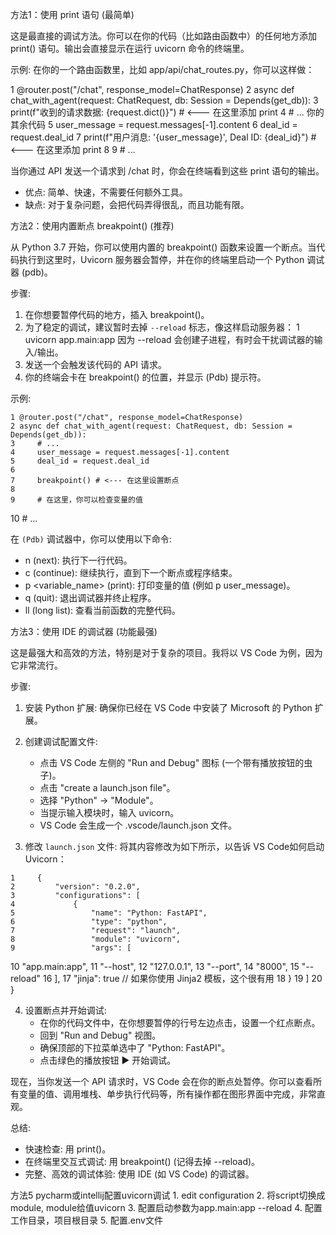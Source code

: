   方法1：使用 print 语句 (最简单)

  这是最直接的调试方法。你可以在你的代码（比如路由函数中）的任何地方添加 print() 语句。输出会直接显示在运行 uvicorn
  命令的终端里。

  示例:
  在你的一个路由函数里，比如 app/api/chat_routes.py，你可以这样做：

   1 @router.post("/chat", response_model=ChatResponse)
   2 async def chat_with_agent(request: ChatRequest, db: Session = Depends(get_db)):
   3     print(f"收到的请求数据: {request.dict()}")  # <--- 在这里添加 print
   4     # ... 你的其余代码
   5     user_message = request.messages[-1].content
   6     deal_id = request.deal_id
   7     print(f"用户消息: '{user_message}', Deal ID: {deal_id}") # <--- 在这里添加 print
   8
   9     # ...

  当你通过 API 发送一个请求到 /chat 时，你会在终端看到这些 print 语句的输出。

   - 优点: 简单、快速，不需要任何额外工具。
   - 缺点: 对于复杂问题，会把代码弄得很乱，而且功能有限。

  方法2：使用内置断点 breakpoint() (推荐)

  从 Python 3.7 开始，你可以使用内置的 breakpoint() 函数来设置一个断点。当代码执行到这里时，Uvicorn
  服务器会暂停，并在你的终端里启动一个 Python 调试器 (pdb)。

  步骤:

   1. 在你想要暂停代码的地方，插入 breakpoint()。
   2. 为了稳定的调试，建议暂时去掉 `--reload` 标志，像这样启动服务器：
   1     uvicorn app.main:app
      因为 --reload 会创建子进程，有时会干扰调试器的输入/输出。
   3. 发送一个会触发该代码的 API 请求。
   4. 你的终端会卡在 breakpoint() 的位置，并显示 (Pdb) 提示符。

  示例:

    1 @router.post("/chat", response_model=ChatResponse)
    2 async def chat_with_agent(request: ChatRequest, db: Session = Depends(get_db)):
    3     # ...
    4     user_message = request.messages[-1].content
    5     deal_id = request.deal_id
    6
    7     breakpoint() # <--- 在这里设置断点
    8
    9     # 在这里，你可以检查变量的值
   10     # ...

  在 `(Pdb)` 调试器中，你可以使用以下命令:
   * n (next): 执行下一行代码。
   * c (continue): 继续执行，直到下一个断点或程序结束。
   * p <variable_name> (print): 打印变量的值 (例如 p user_message)。
   * q (quit): 退出调试器并终止程序。
   * ll (long list): 查看当前函数的完整代码。

  方法3：使用 IDE 的调试器 (功能最强)

  这是最强大和高效的方法，特别是对于复杂的项目。我将以 VS Code 为例，因为它非常流行。

  步骤:

   1. 安装 Python 扩展: 确保你已经在 VS Code 中安装了 Microsoft 的 Python 扩展。

   2. 创建调试配置文件:
       * 点击 VS Code 左侧的 "Run and Debug" 图标 (一个带有播放按钮的虫子)。
       * 点击 "create a launch.json file"。
       * 选择 "Python" -> "Module"。
       * 当提示输入模块时，输入 uvicorn。
       * VS Code 会生成一个 .vscode/launch.json 文件。

   3. 修改 `launch.json` 文件:
      将其内容修改为如下所示，以告诉 VS Code如何启动 Uvicorn：

    1     {
    2         "version": "0.2.0",
    3         "configurations": [
    4             {
    5                 "name": "Python: FastAPI",
    6                 "type": "python",
    7                 "request": "launch",
    8                 "module": "uvicorn",
    9                 "args": [
   10                     "app.main:app",
   11                     "--host",
   12                     "127.0.0.1",
   13                     "--port",
   14                     "8000",
   15                     "--reload"
   16                 ],
   17                 "jinja": true // 如果你使用 Jinja2 模板，这个很有用
   18             }
   19         ]
   20     }

   4. 设置断点并开始调试:
       * 在你的代码文件中，在你想要暂停的行号左边点击，设置一个红点断点。
       * 回到 "Run and Debug" 视图。
       * 确保顶部的下拉菜单选中了 "Python: FastAPI"。
       * 点击绿色的播放按钮 ▶️ 开始调试。

  现在，当你发送一个 API 请求时，VS Code
  会在你的断点处暂停。你可以查看所有变量的值、调用堆栈、单步执行代码等，所有操作都在图形界面中完成，非常直观。

  总结:

   * 快速检查: 用 print()。
   * 在终端里交互式调试: 用 breakpoint() (记得去掉 --reload)。
   * 完整、高效的调试体验: 使用 IDE (如 VS Code) 的调试器。

  方法5 pycharm或intellij配置uvicorn调试
    1. edit configuration
    2. 将script切换成module, module给值uvicorn
    3. 配置启动参数为app.main:app --reload
    4. 配置工作目录，项目根目录
    5. 配置.env文件